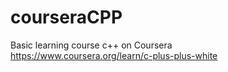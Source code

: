 # courseraCPP
Basic learning course c++ on Coursera <br>
https://www.coursera.org/learn/c-plus-plus-white
